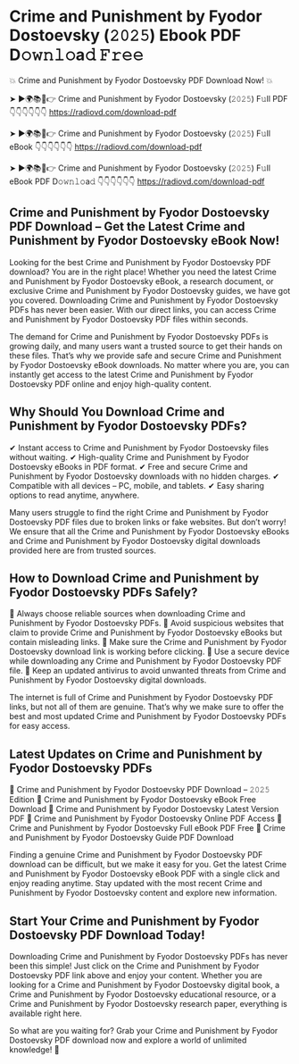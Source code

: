 # Crime and Punishment by Fyodor Dostoevsky (𝟸𝟶𝟸𝟻) Ebook PDF D𝚘𝚠𝚗𝚕𝚘a𝚍 𝙵𝚛𝚎𝚎

💥 Crime and Punishment by Fyodor Dostoevsky PDF Download Now! 💥

➤ ►🌍📚📱👉 Crime and Punishment by Fyodor Dostoevsky (𝟸𝟶𝟸𝟻) F𝚞ll PDF 👇👇👇👇👇👇
https://radiovd.com/download-pdf

➤ ►🌍📚📱👉 Crime and Punishment by Fyodor Dostoevsky (𝟸𝟶𝟸𝟻) F𝚞ll eBook 👇👇👇👇👇👇
https://radiovd.com/download-pdf

➤ ►🌍📚📱👉 Crime and Punishment by Fyodor Dostoevsky (𝟸𝟶𝟸𝟻) F𝚞ll eBook PDF D𝚘𝚠𝚗𝚕𝚘a𝚍 👇👇👇👇👇👇
https://radiovd.com/download-pdf

## Crime and Punishment by Fyodor Dostoevsky PDF Download – Get the Latest Crime and Punishment by Fyodor Dostoevsky eBook Now!

Looking for the best Crime and Punishment by Fyodor Dostoevsky PDF download? You are in the right place! Whether you need the latest Crime and Punishment by Fyodor Dostoevsky eBook, a research document, or exclusive Crime and Punishment by Fyodor Dostoevsky guides, we have got you covered. Downloading Crime and Punishment by Fyodor Dostoevsky PDFs has never been easier. With our direct links, you can access Crime and Punishment by Fyodor Dostoevsky PDF files within seconds.

The demand for Crime and Punishment by Fyodor Dostoevsky PDFs is growing daily, and many users want a trusted source to get their hands on these files. That’s why we provide safe and secure Crime and Punishment by Fyodor Dostoevsky eBook downloads. No matter where you are, you can instantly get access to the latest Crime and Punishment by Fyodor Dostoevsky PDF online and enjoy high-quality content.

## Why Should You Download Crime and Punishment by Fyodor Dostoevsky PDFs?

✔ Instant access to Crime and Punishment by Fyodor Dostoevsky files without waiting.
✔ High-quality Crime and Punishment by Fyodor Dostoevsky eBooks in PDF format.
✔ Free and secure Crime and Punishment by Fyodor Dostoevsky downloads with no hidden charges.
✔ Compatible with all devices – PC, mobile, and tablets.
✔ Easy sharing options to read anytime, anywhere.

Many users struggle to find the right Crime and Punishment by Fyodor Dostoevsky PDF files due to broken links or fake websites. But don’t worry! We ensure that all the Crime and Punishment by Fyodor Dostoevsky eBooks and Crime and Punishment by Fyodor Dostoevsky digital downloads provided here are from trusted sources.

## How to Download Crime and Punishment by Fyodor Dostoevsky PDFs Safely?

📌 Always choose reliable sources when downloading Crime and Punishment by Fyodor Dostoevsky PDFs.
📌 Avoid suspicious websites that claim to provide Crime and Punishment by Fyodor Dostoevsky eBooks but contain misleading links.
📌 Make sure the Crime and Punishment by Fyodor Dostoevsky download link is working before clicking.
📌 Use a secure device while downloading any Crime and Punishment by Fyodor Dostoevsky PDF file.
📌 Keep an updated antivirus to avoid unwanted threats from Crime and Punishment by Fyodor Dostoevsky digital downloads.

The internet is full of Crime and Punishment by Fyodor Dostoevsky PDF links, but not all of them are genuine. That’s why we make sure to offer the best and most updated Crime and Punishment by Fyodor Dostoevsky PDFs for easy access.

## Latest Updates on Crime and Punishment by Fyodor Dostoevsky PDFs

🔹 Crime and Punishment by Fyodor Dostoevsky PDF Download – 𝟸𝟶𝟸𝟻 Edition
🔹 Crime and Punishment by Fyodor Dostoevsky eBook Free Download
🔹 Crime and Punishment by Fyodor Dostoevsky Latest Version PDF
🔹 Crime and Punishment by Fyodor Dostoevsky Online PDF Access
🔹 Crime and Punishment by Fyodor Dostoevsky Full eBook PDF Free
🔹 Crime and Punishment by Fyodor Dostoevsky Guide PDF Download

Finding a genuine Crime and Punishment by Fyodor Dostoevsky PDF download can be difficult, but we make it easy for you. Get the latest Crime and Punishment by Fyodor Dostoevsky eBook PDF with a single click and enjoy reading anytime. Stay updated with the most recent Crime and Punishment by Fyodor Dostoevsky content and explore new information.

## Start Your Crime and Punishment by Fyodor Dostoevsky PDF Download Today!

Downloading Crime and Punishment by Fyodor Dostoevsky PDFs has never been this simple! Just click on the Crime and Punishment by Fyodor Dostoevsky PDF link above and enjoy your content. Whether you are looking for a Crime and Punishment by Fyodor Dostoevsky digital book, a Crime and Punishment by Fyodor Dostoevsky educational resource, or a Crime and Punishment by Fyodor Dostoevsky research paper, everything is available right here.

So what are you waiting for? Grab your Crime and Punishment by Fyodor Dostoevsky PDF download now and explore a world of unlimited knowledge! 🚀